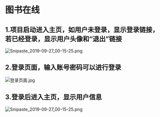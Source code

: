 # 图书在线
## 1.项目启动进入主页，如用户未登录，显示登录链接，若已经登录，显示用户头像和“退出”链接
![Snipaste_2019-09-27_00-15-25.png](http://ww1.sinaimg.cn/large/007YreF0gy1g7elcgssmpj31gg0t8jxp.jpg
)

## 2.登录页面，输入账号密码可以进行登录
![登录页面.jpg](http://ww1.sinaimg.cn/large/0068yrkzgy1g7ejyvht5yj31gc0t6mzy.jpg)


## 3.登录后进入主页，显示用户信息
![Snipaste_2019-09-27_00-15-25.png](http://ww1.sinaimg.cn/large/007YreF0gy1g7elcgssmpj31gg0t8jxp.jpg
)